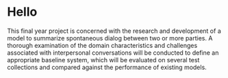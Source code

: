 # Hello

This final year project is concerned with the research and development of a model to summarize spontaneous dialog between two or more parties. A thorough examination of the domain characteristics and challenges associated with interpersonal conversations will be conducted to define an appropriate baseline system, which will be evaluated on several test collections and compared against the performance of existing models.
